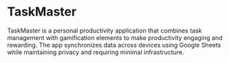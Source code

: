 # TaskMaster
TaskMaster is a personal productivity application that combines task management with gamification elements to make productivity engaging and rewarding. The app synchronizes data across devices using Google Sheets while maintaining privacy and requiring minimal infrastructure.
